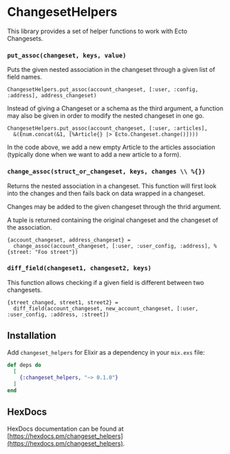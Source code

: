 # ChangesetHelpers

This library provides a set of helper functions to work with Ecto Changesets.

### `put_assoc(changeset, keys, value)`

Puts the given nested association in the changeset through a given list of field names.

```
ChangesetHelpers.put_assoc(account_changeset, [:user, :config, :address], address_changeset)
```

Instead of giving a Changeset or a schema as the third argument, a function may also be given in order to modify the
nested changeset in one go.

```
ChangesetHelpers.put_assoc(account_changeset, [:user, :articles],
  &(Enum.concat(&1, [%Article{} |> Ecto.Changeset.change()])))
```

In the code above, we add a new empty Article to the articles association (typically done when we want to add a new
article to a form).

### `change_assoc(struct_or_changeset, keys, changes \\ %{})`

Returns the nested association in a changeset. This function will first look into the changes and then fails back on
data wrapped in a changeset.

Changes may be added to the given changeset through the thrid argument.

A tuple is returned containing the original changeset and the changeset of the association.

```
{account_changeset, address_changeset} =
  change_assoc(account_changeset, [:user, :user_config, :address], %{street: "Foo street"})
```

### `diff_field(changeset1, changeset2, keys)`

This function allows checking if a given field is different between two changesets.

```
{street_changed, street1, street2} =
  diff_field(account_changeset, new_account_changeset, [:user, :user_config, :address, :street])
```

## Installation

Add `changeset_helpers` for Elixir as a dependency in your `mix.exs` file:

```elixir
def deps do
  [
    {:changeset_helpers, "~> 0.1.0"}
  ]
end
```

## HexDocs

HexDocs documentation can be found at [https://hexdocs.pm/changeset_helpers](https://hexdocs.pm/changeset_helpers).
